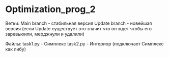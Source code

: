 # Optimization_prog_2

Ветки:
 Main branch - стабильная версия
 Update branch - новейшая версия (если Update существует это значит что он ждет чтобы его заревьюили, мерджнули и удалили)

Файлы:
 task1.py - Симплекс
 task2.py - Интериор (подключает Симплекс как либу)

